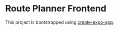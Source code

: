 # Route Planner Frontend
This project is bootstrapped using [create-expo-app](https://docs.expo.dev/workflow/glossary-of-terms/#create-expo-app).
